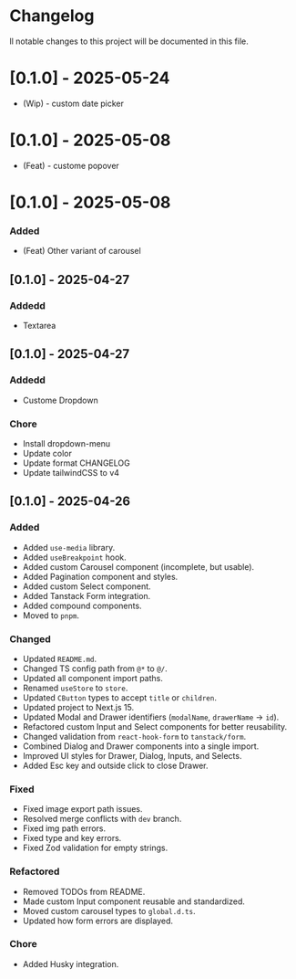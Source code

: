 # Changelog

ll notable changes to this project will be documented in this file.

# [0.1.0] - 2025-05-24

- (Wip) - custom date picker

# [0.1.0] - 2025-05-08

- (Feat) - custome popover

# [0.1.0] - 2025-05-08

### Added

- (Feat) Other variant of carousel

## [0.1.0] - 2025-04-27

### Addedd

- Textarea

## [0.1.0] - 2025-04-27

### Addedd

- Custome Dropdown

### Chore

- Install dropdown-menu
- Update color
- Update format CHANGELOG
- Update tailwindCSS to v4

## [0.1.0] - 2025-04-26

### Added

- Added `use-media` library.
- Added `useBreakpoint` hook.
- Added custom Carousel component (incomplete, but usable).
- Added Pagination component and styles.
- Added custom Select component.
- Added Tanstack Form integration.
- Added compound components.
- Moved to `pnpm`.

### Changed

- Updated `README.md`.
- Changed TS config path from `@*` to `@/`.
- Updated all component import paths.
- Renamed `useStore` to `store`.
- Updated `CButton` types to accept `title` or `children`.
- Updated project to Next.js 15.
- Updated Modal and Drawer identifiers (`modalName`, `drawerName` → `id`).
- Refactored custom Input and Select components for better reusability.
- Changed validation from `react-hook-form` to `tanstack/form`.
- Combined Dialog and Drawer components into a single import.
- Improved UI styles for Drawer, Dialog, Inputs, and Selects.
- Added Esc key and outside click to close Drawer.

### Fixed

- Fixed image export path issues.
- Resolved merge conflicts with `dev` branch.
- Fixed img path errors.
- Fixed type and key errors.
- Fixed Zod validation for empty strings.

### Refactored

- Removed TODOs from README.
- Made custom Input component reusable and standardized.
- Moved custom carousel types to `global.d.ts`.
- Updated how form errors are displayed.

### Chore

- Added Husky integration.
